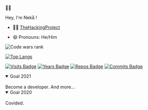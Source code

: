 👋🏻

Hey, I'm Nekå !

- 👨‍🎓 <a href="https://www.thehackingproject.org/">TheHackingProject</a>
<!--
<img src="https://raw.githubusercontent.com/Nekall/Nekall/main/img/profile-photo.png" style="max-width:100%;" height="50">

- 🧠 My techs : 
<img src="https://raw.githubusercontent.com/Nekall/Nekall/main/img/html.png" style="max-width:100%;" height="30">
<img src="https://raw.githubusercontent.com/Nekall/Nekall/main/img/css.png" style="max-width:100%;" height="30">
<img src="https://raw.githubusercontent.com/Nekall/Nekall/main/img/npm.png" style="max-width:100%;" height="30">
<img src="https://raw.githubusercontent.com/Nekall/Nekall/main/img/heroku.png" style="max-width:100%;" height="30">
<img src="https://raw.githubusercontent.com/Nekall/Nekall/main/img/react.png" style="max-width:100%;" height="30">
<img src="https://raw.githubusercontent.com/Nekall/Nekall/main/img/insomnia.png" style="max-width:100%;" height="30">
<img src="https://raw.githubusercontent.com/Nekall/Nekall/main/img/javascript.png" style="max-width:100%;" height="30">
<img src="https://raw.githubusercontent.com/Nekall/Nekall/main/img/ruby.png" style="max-width:100%;" height="30">
<img src="https://raw.githubusercontent.com/Nekall/Nekall/main/img/ror.png" style="max-width:100%;" height="30">
-->
- 😄 Pronouns: He/Him
<img src="https://www.codewars.com/users/Nek%C3%A5/badges/small" alt="Code wars rank">

[![Top Langs](https://github-readme-stats.vercel.app/api/top-langs/?username=nekall&layout=compact&title_color=333&text_color=777)]()

[![Visits Badge](https://badges.pufler.dev/visits/nekall/nekall?style=flat-square&color=black&logo=github&a=0)](https://badges.pufler.dev)
[![Years Badge](https://badges.pufler.dev/years/nekall?style=flat-square&color=black&logo=github&a=0)](https://badges.pufler.dev)
[![Repos Badge](https://badges.pufler.dev/repos/nekall?style=flat-square&color=black&logo=github&a=0)](https://badges.pufler.dev)
[![Commits Badge](https://badges.pufler.dev/commits/monthly/nekall?style=flat-square&color=black&logo=github&a=0)](https://badges.pufler.dev)


<details open>
<summary>Goal 2021</summary>
<br>
Become a developer.
And more...
</details>

<details open>
<summary>Goal 2020</summary>
<br>
Covided.
</details>

